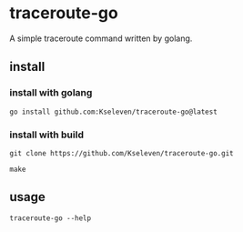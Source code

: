 # traceroute-go
A simple traceroute command written by golang.

## install

### install with golang
```
go install github.com:Kseleven/traceroute-go@latest
```

### install with build
```
git clone https://github.com/Kseleven/traceroute-go.git

make
```

## usage

```
traceroute-go --help
```
